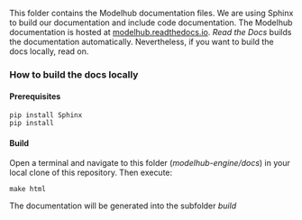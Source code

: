 This folder contains the Modelhub documentation files. We are using Sphinx to build our documentation and include code documentation. The Modelhub documentation is hosted at [modelhub.readthedocs.io](http://modelhub.readthedocs.io). _Read the Docs_ builds the documentation automatically. Nevertheless, if you want to build the docs locally, read on.

### How to build the docs locally

#### Prerequisites
```
pip install Sphinx
pip install 
```

#### Build
Open a terminal and navigate to this folder (_modelhub-engine/docs_) in your local clone of this repository. Then execute:
```
make html
```
The documentation will be generated into the subfolder _build_

